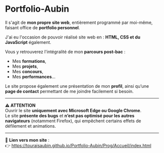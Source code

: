 # Portfolio-Aubin

Il s'agit de **mon propre site web**, entièrement programmé par moi-même, faisant office de **portfolio personnel**.

J'ai eu l'occasion de pouvoir réalisé site web en : **HTML, CSS et du JavaScript** également. 

Vous y retrouverez l'intégralité de mon **parcours post-bac** :  
- Mes **formations**,  
- Mes **projets**,  
- Mes **concours**,  
- Mes **performances**...

Le site propose également une présentation de mon **profil**, ainsi qu’une **page de contact** permettant de me joindre facilement si besoin.

---

**⚠️ ATTENTION**  
Ouvrir le site **uniquement avec Microsoft Edge ou Google Chrome**.  
Le site **présente des bugs** et **n’est pas optimisé pour les autres navigateurs** (notamment Firefox), qui empêchent certains effets de défilement et animations.

---

🔗 **Lien vers mon site** :  
👉 https://touraisaubin.github.io/Portfolio-Aubin/Prog/Accueil/index.html
